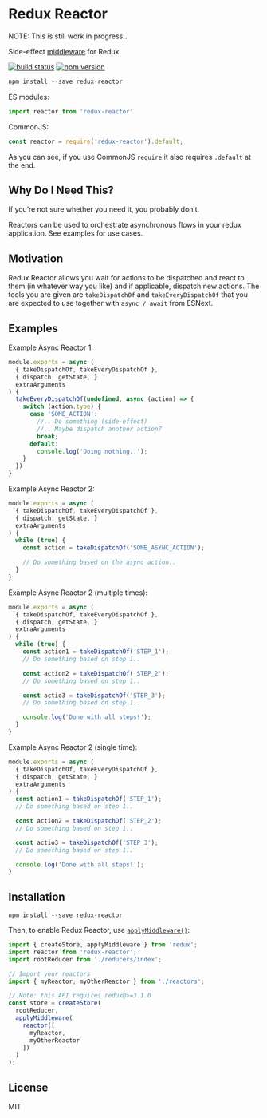 Redux Reactor
=============

NOTE: This is still work in progress..

Side-effect [middleware](http://redux.js.org/docs/advanced/Middleware.html) for Redux.

[![build status](https://img.shields.io/travis/eiriklv/redux-reactor/master.svg?style=flat-square)](https://travis-ci.org/eiriklv/redux-reactor)
[![npm version](https://img.shields.io/npm/v/redux-reactor.svg?style=flat-square)](https://www.npmjs.com/package/redux-reactor)

```js
npm install --save redux-reactor
```

ES modules:

```js
import reactor from 'redux-reactor'
```

CommonJS:

```js
const reactor = require('redux-reactor').default;
```

As you can see, if you use CommonJS `require` it also requires `.default` at the end.

## Why Do I Need This?

If you’re not sure whether you need it, you probably don’t.

Reactors can be used to orchestrate asynchronous flows in your redux application. See examples for use cases.

## Motivation

Redux Reactor allows you wait for actions to be dispatched and react to them (in whatever way you like) and if applicable, dispatch new actions. The tools you are given are `takeDispatchOf` and `takeEveryDispatchOf` that you are expected to use together with `async / await` from ESNext.

## Examples

Example Async Reactor 1:

```js
module.exports = async (
  { takeDispatchOf, takeEveryDispatchOf },
  { dispatch, getState, }
  extraArguments
) {
  takeEveryDispatchOf(undefined, async (action) => {
    switch (action.type) {
      case 'SOME_ACTION':
        //.. Do something (side-effect)
        //.. Maybe dispatch another action?
        break;
      default:
        console.log('Doing nothing..');
    }
  })
}
```

Example Async Reactor 2:

```js
module.exports = async (
  { takeDispatchOf, takeEveryDispatchOf },
  { dispatch, getState, }
  extraArguments
) {
  while (true) {
    const action = takeDispatchOf('SOME_ASYNC_ACTION');

    // Do something based on the async action..
  }
}
```

Example Async Reactor 2 (multiple times):

```js
module.exports = async (
  { takeDispatchOf, takeEveryDispatchOf },
  { dispatch, getState, }
  extraArguments
) {
  while (true) {
    const action1 = takeDispatchOf('STEP_1');
    // Do something based on step 1..

    const action2 = takeDispatchOf('STEP_2');
    // Do something based on step 1..

    const actio3 = takeDispatchOf('STEP_3');
    // Do something based on step 1..

    console.log('Done with all steps!');
  }
}
```

Example Async Reactor 2 (single time):

```js
module.exports = async (
  { takeDispatchOf, takeEveryDispatchOf },
  { dispatch, getState, }
  extraArguments
) {
  const action1 = takeDispatchOf('STEP_1');
  // Do something based on step 1..

  const action2 = takeDispatchOf('STEP_2');
  // Do something based on step 1..

  const actio3 = takeDispatchOf('STEP_3');
  // Do something based on step 1..

  console.log('Done with all steps!');
}
```

## Installation

```
npm install --save redux-reactor
```

Then, to enable Redux Reactor, use [`applyMiddleware()`](http://redux.js.org/docs/api/applyMiddleware.html):

```js
import { createStore, applyMiddleware } from 'redux';
import reactor from 'redux-reactor';
import rootReducer from './reducers/index';

// Import your reactors
import { myReactor, myOtherReactor } from './reactors';

// Note: this API requires redux@>=3.1.0
const store = createStore(
  rootReducer,
  applyMiddleware(
    reactor([
      myReactor,
      myOtherReactor
    ])
  )
);
```

## License

MIT
